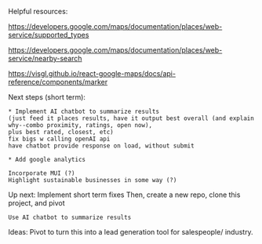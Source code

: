 Helpful resources:

https://developers.google.com/maps/documentation/places/web-service/supported_types

https://developers.google.com/maps/documentation/places/web-service/nearby-search

https://visgl.github.io/react-google-maps/docs/api-reference/components/marker

Next steps (short term):

    * Implement AI chatbot to summarize results
    (just feed it places results, have it output best overall (and explain why--combo proximity, ratings, open now),
    plus best rated, closest, etc)
    fix bigs w calling openAI api
    have chatbot provide response on load, without submit

    * Add google analytics

    Incorporate MUI (?)
    Highlight sustainable businesses in some way (?)

Up next:
Implement short term fixes
Then, create a new repo, clone this project, and pivot

    Use AI chatbot to summarize results

Ideas:
Pivot to turn this into a lead generation tool
for salespeople/ industry.
